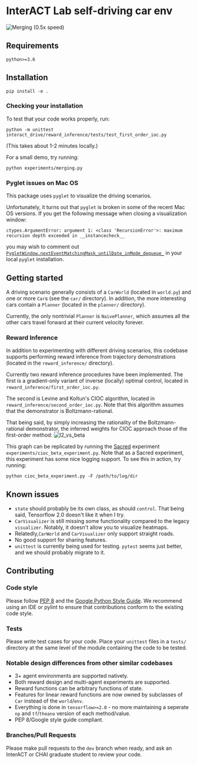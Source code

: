 # InterACT Lab self-driving car env
![Merging (0.5x speed)](merging.gif)

## Requirements
```
python>=3.6
```

## Installation

```
pip install -e .
```


### Checking your installation
To test that your code works properly, run:
```
python -m unittest interact_drive/reward_inference/tests/test_first_order_ioc.py
```
(This takes about 1-2 minutes locally.)

For a small demo, try running:
```
python experiments/merging.py
```

### Pyglet issues on Mac OS
This package uses `pyglet` to visualize the driving scenarios.

Unfortunately, it turns out that `pyglet` is broken in some of the recent Mac OS
versions. If you get the following message when closing a visualization window:
 
```
ctypes.ArgumentError: argument 1: <class 'RecursionError'>: maximum recursion depth exceeded in __instancecheck__
```
you may wish to comment out 
[`PygletWindow.nextEventMatchingMask_untilDate_inMode_dequeue_`](https://github.com/pyglet/pyglet/blob/ee3a6a739de13e2abe649ff99c8ce4dd59a1f84c/pyglet/window/cocoa/pyglet_window.py)
in your local `pyglet` installation. 

## Getting started
A driving scenario generally consists of a `CarWorld` (located in `world.py`)
and one or more `Car`s (see the `car/` directory). In addition, the more 
interesting cars contain a `Planner` (located in the `planner/` directory). 

Currently, the only nontrivial `Planner` is `NaivePlanner`, which assumes all
the other cars travel forward at their current velocity forever.

### Reward Inference
In addition to experimenting with different driving scenarios, this codebase
supports performing reward inference from trajectory demonstrations 
(located in the `reward_inference/` directory). 

Currently two reward inference procedures have been implemented. 
The first is a gradient-only variant of inverse (locally) optimal control,
located in 
`reward_inference/first_order_ioc.py`.

The second is Levine and Koltun's CIOC algorithm, located in
`reward_inference/second_order_ioc.py`. 
Note that this algorithm assumes that the demonstrator is Boltzmann-rational. 

That being said, by simply increasing the rationality of the Boltzmann-rational
demonstrator, the inferred weights for CIOC approach those of the first-order 
method:
![l2_vs_beta](l2_vs_beta.png)

This graph can be replicated by running the
[Sacred](https://sacred.readthedocs.io/) experiment 
`experiments/cioc_beta_experiment.py`. Note that as a Sacred experiment, this 
experiment has some nice logging support. To see this in action, try running:
```
python cioc_beta_experiment.py -F /path/to/log/dir
```

## Known issues
* `state` should probably be its own class, as should `control`.
That being said, Tensorflow 2.0 doesn't like it when I try. 
* `CarVisualizer` is still missing some functionality compared to the 
legacy `visualizer`. Notably, it doesn't allow you to visualize heatmaps.
* Relatedly,`CarWorld` and `CarVisualizer` only support straight roads. 
* No good support for sharing features.
* `unittest` is currently being used for testing. `pytest` seems just better, 
and we should probably migrate to it. 

## Contributing
### Code style
Please follow [PEP 8](https://www.python.org/dev/peps/pep-0008/) and the 
[Google Python Style Guide](https://github.com/google/styleguide/blob/gh-pages/pyguide.md). 
We recommend using an IDE or pylint to ensure that contributions conform to the 
existing code style. 

### Tests
Please write test cases for your code. Place your `unittest` files in a `tests/`
directory at the same level of the module containing the code to be tested. 

### Notable design differences from other similar codebases
* 3+ agent environments are supported natively.
* Both reward design and multi-agent experiments are supported.
* Reward functions can be arbitrary functions of state.
* Features for linear reward functions are now owned by subclasses of `Car`
instead of the `world`/`env`. 
* Everything is done in `tensorflow>=2.0` - no more maintaining a seperate `np` 
and `tf`/`theano` version of each method/value. 
* PEP 8/Google style guide compliant.

### Branches/Pull Requests
Please make pull requests to the `dev` branch when ready, and ask an InterACT 
or CHAI graduate student to review your code. 